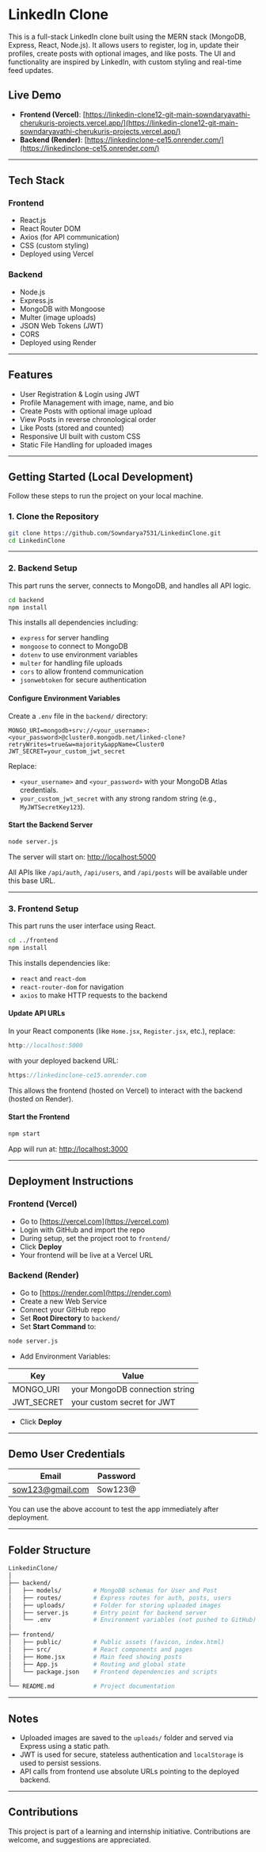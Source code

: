 # LinkedIn Clone

This is a full-stack LinkedIn clone built using the MERN stack (MongoDB, Express, React, Node.js). It allows users to register, log in, update their profiles, create posts with optional images, and like posts. The UI and functionality are inspired by LinkedIn, with custom styling and real-time feed updates.

## Live Demo

- **Frontend (Vercel)**: [https://linkedin-clone12-git-main-sowndaryavathi-cherukuris-projects.vercel.app/](https://linkedin-clone12-git-main-sowndaryavathi-cherukuris-projects.vercel.app/)
- **Backend (Render)**: [https://linkedinclone-ce15.onrender.com/](https://linkedinclone-ce15.onrender.com/)

---

## Tech Stack

### Frontend

- React.js
- React Router DOM
- Axios (for API communication)
- CSS (custom styling)
- Deployed using Vercel

### Backend

- Node.js
- Express.js
- MongoDB with Mongoose
- Multer (image uploads)
- JSON Web Tokens (JWT)
- CORS
- Deployed using Render

---

## Features

- User Registration & Login using JWT
- Profile Management with image, name, and bio
- Create Posts with optional image upload
- View Posts in reverse chronological order
- Like Posts (stored and counted)
- Responsive UI built with custom CSS
- Static File Handling for uploaded images

---

## Getting Started (Local Development)

Follow these steps to run the project on your local machine.

### 1. Clone the Repository

```bash
git clone https://github.com/Sowndarya7531/LinkedinClone.git
cd LinkedinClone
```

---

### 2. Backend Setup

This part runs the server, connects to MongoDB, and handles all API logic.

```bash
cd backend
npm install
```

This installs all dependencies including:

- `express` for server handling
- `mongoose` to connect to MongoDB
- `dotenv` to use environment variables
- `multer` for handling file uploads
- `cors` to allow frontend communication
- `jsonwebtoken` for secure authentication

#### Configure Environment Variables

Create a `.env` file in the `backend/` directory:

```env
MONGO_URI=mongodb+srv://<your_username>:<your_password>@cluster0.mongodb.net/linked-clone?retryWrites=true&w=majority&appName=Cluster0
JWT_SECRET=your_custom_jwt_secret
```

Replace:

- `<your_username>` and `<your_password>` with your MongoDB Atlas credentials.
- `your_custom_jwt_secret` with any strong random string (e.g., `MyJWTSecretKey123`).

#### Start the Backend Server

```bash
node server.js
```

The server will start on: [http://localhost:5000](http://localhost:5000)

All APIs like `/api/auth`, `/api/users`, and `/api/posts` will be available under this base URL.

---

### 3. Frontend Setup

This part runs the user interface using React.

```bash
cd ../frontend
npm install
```

This installs dependencies like:

- `react` and `react-dom`
- `react-router-dom` for navigation
- `axios` to make HTTP requests to the backend

#### Update API URLs

In your React components (like `Home.jsx`, `Register.jsx`, etc.), replace:

```js
http://localhost:5000
```

with your deployed backend URL:

```js
https://linkedinclone-ce15.onrender.com
```

This allows the frontend (hosted on Vercel) to interact with the backend (hosted on Render).

#### Start the Frontend

```bash
npm start
```

App will run at: [http://localhost:3000](http://localhost:3000)

---

## Deployment Instructions

### Frontend (Vercel)

- Go to [https://vercel.com](https://vercel.com)
- Login with GitHub and import the repo
- During setup, set the project root to `frontend/`
- Click **Deploy**
- Your frontend will be live at a Vercel URL

### Backend (Render)

- Go to [https://render.com](https://render.com)
- Create a new Web Service
- Connect your GitHub repo
- Set **Root Directory** to `backend/`
- Set **Start Command** to:

```bash
node server.js
```

- Add Environment Variables:

| Key        | Value                            |
|------------|----------------------------------|
| MONGO_URI  | your MongoDB connection string   |
| JWT_SECRET | your custom secret for JWT       |

- Click **Deploy**

---

## Demo User Credentials

| Email            | Password  |
|------------------|-----------|
| sow123@gmail.com | Sow123@   |

You can use the above account to test the app immediately after deployment.

---

## Folder Structure

```bash
LinkedinClone/
│
├── backend/
│   ├── models/         # MongoDB schemas for User and Post
│   ├── routes/         # Express routes for auth, posts, users
│   ├── uploads/        # Folder for storing uploaded images
│   ├── server.js       # Entry point for backend server
│   └── .env            # Environment variables (not pushed to GitHub)
│
├── frontend/
│   ├── public/         # Public assets (favicon, index.html)
│   ├── src/            # React components and pages
│   ├── Home.jsx        # Main feed showing posts
│   ├── App.js          # Routing and global state
│   └── package.json    # Frontend dependencies and scripts
│
└── README.md           # Project documentation
```

---

## Notes

- Uploaded images are saved to the `uploads/` folder and served via Express using a static path.
- JWT is used for secure, stateless authentication and `localStorage` is used to persist sessions.
- API calls from frontend use absolute URLs pointing to the deployed backend.

---

## Contributions

This project is part of a learning and internship initiative. Contributions are welcome, and suggestions are appreciated.
